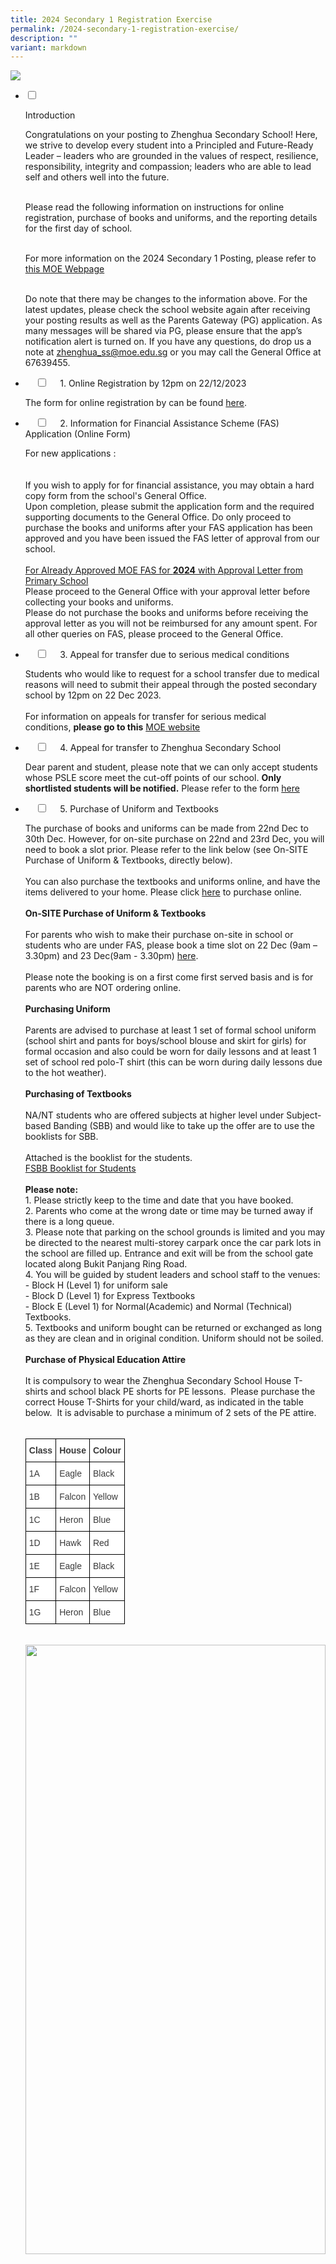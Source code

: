 ```yaml
---
title: 2024 Secondary 1 Registration Exercise
permalink: /2024-secondary-1-registration-exercise/
description: ""
variant: markdown
---
```

![](/images/2023%20Secondary%201%20Registration%20Exercise%201.jpg)

<ul class="jekyllcodex_accordion">

<li>

<input type="checkbox" id="accordion1">

<label for="accordion1">Introduction</label>

<div>

<p> Congratulations on your posting to Zhenghua Secondary School! Here, we strive to develop every student into a Principled and Future-Ready Leader – leaders who are grounded in the values of respect, resilience, responsibility, integrity and compassion; leaders who are able to lead self and others well into the future.<br><br>

Please read the following information on instructions for online registration, purchase of books and uniforms, and the reporting details for the first day of school.<br><br>

For more information on the 2024 Secondary 1 Posting, please refer to <a href="https://www.moe.gov.sg/secondary/s1-posting">this MOE Webpage</a><br><br>

Do note that there may be changes to the information above. For the latest updates, please check the school website again after receiving your posting results as well as the Parents Gateway (PG) application. As many messages will be shared via PG, please ensure that the app’s notification alert is turned on. If you have any questions, do drop us a note at <a href="mailto:zhenghua_ss@moe.edu.sg">zhenghua_ss@moe.edu.sg</a>&nbsp;or you may call the General Office at 67639455. 
</p>
</div>
</li>
	
<li>
&nbsp;&nbsp;&nbsp;&nbsp;<input type="checkbox" id="accordion2">
&nbsp;&nbsp;&nbsp;&nbsp;<label for="accordion2">1. Online Registration by 12pm on 22/12/2023</label>
&nbsp;&nbsp;&nbsp;&nbsp;
<div>
<p> The form for online registration by can be found&nbsp;<a href="https://form.gov.sg/618485cadf07ad0014e2dd52">here</a>. 
</p>
</div>
</li>
	
<li>
&nbsp;&nbsp;&nbsp;&nbsp;<input type="checkbox" id="accordion3">
&nbsp;&nbsp;&nbsp;&nbsp;<label for="accordion3">2. Information for Financial Assistance Scheme (FAS) Application (Online Form)</label>
&nbsp;&nbsp;&nbsp;&nbsp;
<div>
<p> For new applications :<br><br>
<br> If you wish to apply for for financial assistance, you may obtain a hard copy form from the school's General Office.  
<br> Upon completion, please submit the application form and the required supporting documents to the General Office. Do only proceed to purchase the books and uniforms after your FAS application has been approved and you have been issued the FAS letter of approval from our school.
<br><br><u>For Already Approved MOE FAS for  <b>2024</b> with Approval Letter from Primary School</u>
<br>Please proceed to the General Office with your approval letter before collecting your books and uniforms.
<br>Please do not purchase the books and uniforms before receiving the approval letter as you will not be reimbursed for any amount spent. For all other queries on FAS, please proceed to the General Office.
</p>
</div>
</li>
	
<li>
&nbsp;&nbsp;&nbsp;&nbsp;<input type="checkbox" id="accordion4">
&nbsp;&nbsp;&nbsp;&nbsp;<label for="accordion4">3. Appeal for transfer due to serious medical conditions</label>
&nbsp;&nbsp;&nbsp;&nbsp;
<div>
<p> Students who would like to request for a school transfer due to medical reasons will need to submit their appeal through the posted secondary school by 12pm on 22 Dec 2023.<br><br>
For information on appeals for transfer for serious medical conditions,&nbsp;<b>please go to this</b> <a href="https://www.moe.gov.sg/secondary/s1-posting/results/appeal-for-school-transfer">MOE website</a>
</p>
</div>
</li>
	
<li>
&nbsp;&nbsp;&nbsp;&nbsp;<input type="checkbox" id="accordion5">
&nbsp;&nbsp;&nbsp;&nbsp;<label for="accordion5">4. Appeal for transfer to Zhenghua Secondary School</label>
&nbsp;&nbsp;&nbsp;&nbsp;
<div>
<p> Dear parent and student, please note that we can only accept students whose PSLE score meet the cut-off points of our school. <b>Only shortlisted students will be notified.</b> Please refer to the form <a href="https://form.gov.sg/63a0f8a0cf15ee00128e395d">here</a> </p>
</div>
</li>
	
<li>
&nbsp;&nbsp;&nbsp;&nbsp;<input type="checkbox" id="accordion6">
&nbsp;&nbsp;&nbsp;&nbsp;<label for="accordion6">5. Purchase of Uniform and Textbooks</label>
&nbsp;&nbsp;&nbsp;&nbsp;
<div>
<p> The purchase of books and uniforms can be made from 22nd Dec to 30th Dec. However, for on-site purchase on 22nd and 23rd Dec, you will need to book a slot prior. Please refer to the link below (see On-SITE Purchase of Uniform &amp; Textbooks, directly below).<br><br>
You can also purchase the textbooks and uniforms online, and have the items delivered to your home. Please click&nbsp;<a href="https://www.pacificbookstores.com/">here</a> to purchase online.<br><br>
<b>On-SITE Purchase of Uniform &amp; Textbooks</b><br><br>
For parents who wish to make their purchase on-site in school or students who are under FAS, please book a time slot on 22 Dec (9am – 3.30pm) and 23 Dec(9am - 3.30pm) <a href="https://sagenda.net/Frontend/Calendar/5fc5b645701dd42d28dd4c7b">here</a>.<br><br>
Please note the booking is on a first come first served basis and is for parents who are NOT ordering online.<br><br>
<b>Purchasing Uniform</b><br><br>
Parents are advised to purchase at least 1 set of formal school uniform (school shirt and pants for boys/school blouse and skirt for girls) for formal occasion and also could be worn for daily lessons and at least 1 set of school red polo-T shirt (this can be worn during daily lessons due to the hot weather).<br><br>
<b>Purchasing of Textbooks</b><br><br>
NA/NT students who are offered subjects at higher level under Subject-based Banding (SBB) and would like to take up the offer are to use the booklists for SBB.<br><br>
Attached is the booklist for the students.<br>
<a href="/files/FSBB_Booklist_OH_2023.pdf">FSBB Booklist for Students</a>
<br><br><b>Please note:</b><br>
1. Please strictly keep to the time and date that you have booked.<br>
2. Parents who come at the wrong date or time may be turned away if there is a long queue.<br>
3. Please note that parking on the school grounds is limited and you may be directed to the nearest multi-storey carpark once the car park lots in the school are filled up. Entrance and exit will be from the school gate located along Bukit Panjang Ring Road.<br>
4. You will be guided by student leaders and school staff to the venues:<br>
- Block H (Level 1) for uniform sale<br>
- Block D (Level 1) for Express Textbooks<br>
- Block E (Level 1) for Normal(Academic) and Normal (Technical) Textbooks.<br>
5. Textbooks and uniform bought can be returned or exchanged as long as they are clean and in original condition. Uniform should not be soiled.<br><br>
<b>Purchase of Physical Education Attire</b><br><br>
It is compulsory to wear the&nbsp;Zhenghua Secondary School House T-shirts&nbsp;and&nbsp;school black PE shorts&nbsp;for PE lessons.&nbsp; Please purchase the correct House T-Shirts for your child/ward, as indicated in the table below.&nbsp; It is advisable to purchase a minimum of 2 sets of the PE attire.<br><br>
<style type="text/css">
.tg  {border-collapse:collapse;border-spacing:0;}
.tg td{border-color:black;border-style:solid;border-width:1px;font-family:Arial, sans-serif;font-size:14px;
  overflow:hidden;padding:10px 5px;word-break:normal;}
.tg th{border-color:black;border-style:solid;border-width:1px;font-family:Arial, sans-serif;font-size:14px;
  font-weight:normal;overflow:hidden;padding:10px 5px;word-break:normal;}
.tg .tg-prnc{background-color:#FFF;color:#3A3A3A;text-align:left;vertical-align:middle}
.tg .tg-c1uv{background-color:#FFF;color:#3A3A3A;font-weight:bold;text-align:left;vertical-align:top}
</style>
<table class="tg">
<thead>
  <tr>
    <th class="tg-prnc"> <span style="font-weight:700">Class</span></th>
    <th class="tg-c1uv"><span style="font-weight:700">House</span></th>
    <th class="tg-c1uv"><span style="font-weight:700">Colour</span></th>
  </tr>
</thead>
<tbody>
  <tr>
    <td class="tg-prnc">1A</td>
    <td class="tg-prnc">Eagle</td>
    <td class="tg-prnc">Black</td>
  </tr>
  <tr>
    <td class="tg-prnc">1B</td>
    <td class="tg-prnc">Falcon</td>
    <td class="tg-prnc">Yellow</td>
  </tr>
  <tr>
    <td class="tg-prnc">1C</td>
    <td class="tg-prnc">Heron</td>
    <td class="tg-prnc">Blue</td>
  </tr>
  <tr>
    <td class="tg-prnc">1D</td>
    <td class="tg-prnc">Hawk</td>
    <td class="tg-prnc">Red</td>
  </tr>
  <tr>
    <td class="tg-prnc">1E</td>
    <td class="tg-prnc">Eagle</td>
    <td class="tg-prnc">Black</td>
  </tr>
  <tr>
    <td class="tg-prnc">1F</td>
    <td class="tg-prnc">Falcon</td>
    <td class="tg-prnc">Yellow</td>
  </tr>
  <tr>
    <td class="tg-prnc">1G</td>
    <td class="tg-prnc">Heron</td>
    <td class="tg-prnc">Blue</td>
  </tr>
</tbody>
</table><br>
			
<img style="width:100%;height:50%" src="/images/2023%20Sec%201%20Exercise/PE-Shirts.jpg">
	
</p>
</div>
</li>
	
<li>
&nbsp;&nbsp;&nbsp;&nbsp;<input type="checkbox" id="accordion7">
&nbsp;&nbsp;&nbsp;&nbsp;<label for="accordion7">6. Full Subject Based Banding (FSBB) and Subject Based Banding (SBB)</label>
&nbsp;&nbsp;&nbsp;&nbsp;
<div>
<p> Zhenghua Secondary School is one of the 28 pilot schools for Full Subject-Based Banding (Full SBB).<br><br>
<b>Background</b><br><br>
Zhenghua Secondary School has since 2017 been offering subject-based banding in English, Mother-Tongue Languages, Math and Science for eligible Normal (Academic) and Normal (Technical) students.<br><br>
To provide an even more customised secondary education experience for students, we have rolled out Full SBB to all Sec 1 students from 2021. Full SBB provide students with opportunities to study subjects at a level better suited to their strengths and interests.<br><br>
As part of this pilot, our school will:<br><br>
1.  Provide Secondary 2 Normal (Academic) and Normal (Technical) students with the opportunity to offer Humanities subjects at a more demanding level; and<br>
2.  Organise Secondary 1 form classes in new ways.<br>
<b>Offering of Humanities subjects at a more demanding level from Secondary 2</b><br><br>
Secondary 1 Normal (Academic) students promoted to Secondary 2 Normal (Academic) can take Humanities at the Express level in Secondary 2 if he or she has met the criteria of 75% or higher in the specific Humanities subject (Geography, History, Literature in English).&nbsp; Secondary 1 Normal (Technical) students can take Geography at the Normal (Academic) Level if he or she has achieved 75% or higher for English Language at N(T) level, or the equivalent at N(A) level at the End of Year Examinations; and a Pass with Distinction grade for both Social Studies N(T) Performance Tasks in Semester 1 and 2.<br><br>
With this increased flexibility in customising our students’ learning experience, we better recognise their strengths and nurture their intrinsic motivation to learn.<br><br>
<b>Organising Secondary 1 form classes in new ways</b><br><br>
From 2021, we have organised Sec 1 classes to include students from the three different courses in each class. They take a set of subjects at a common level together for lower secondary Art, Character &amp; Citizenship Education, Design &amp; Technology, Food &amp; Consumer Education, Music, and Physical Education. For all other subjects, they are grouped in classes according to the level at which they offer each subject, i.e. Express, N(A) or N(T).<br><br>
This common learning experience creates a valuable setting for students to mingle, build meaningful friendships, and appreciate different perspectives.<br><br>

<b>FAQ</b><br><br>

<b>1.&nbsp;What is Full Subject-Based Banding about?</b><br><br>

With Full SBB, we are moving towards one secondary education, with many subject bands, to better meet our students’ learning needs, without labels. This is part of the broader shift in our education system to recognise the strengths and interests of our children, to help them build their confidence and develop an intrinsic motivation to learn for life in them.<br><br>

Zhenghua Secondary School has been offering subject-based banding in English, Mother-Tongue Language, Mathematics and Science since 2017 where eligible students can take these subjects at a higher level.&nbsp; From 2020, our school has been selected by MOE to be one of the 28 secondary schools to start piloting aspects of Full Subject-Based Banding (Full SBB).<br><br>

NA and NT students entering Sec 1 will be offered selected humanities subjects in Sec 2 if they meet the following criteria:<br><br>

*   Students in the N(A) stream can take Geography, History and/or English Literature at the Express level in Secondary 2 if they have met the criteria of 75% or higher in the specific Humanities subject. For example, to be eligible to offer Express level Geography, he or she must have obtained at least a combined score of 75% in N(A) Geography.<br><br>
*   Students in the N(T) stream can take Geography at the Normal (Academic) level in Secondary 2 if they have met the criteria of 75% or higher in English Language, and a pass with distinction for both Performance Tasks in N(T) Social Studies.<br><br>

<b>2.&nbsp; [For NA / NT students only] What is the criteria for my child to take SBB subjects from Sec 1?</b><br><br>

For students posted to the N(A) and N(T) course, they have the flexibility to take subjects at a more demanding level, if they meet the SBB-Sec eligibility criteria as follows:<br><br>
	
<style type="text/css">
.tg  {border-collapse:collapse;border-spacing:0;}
.tg td{border-color:black;border-style:solid;border-width:1px;font-family:Arial, sans-serif;font-size:14px;
  overflow:hidden;padding:10px 5px;word-break:normal;}
.tg th{border-color:black;border-style:solid;border-width:1px;font-family:Arial, sans-serif;font-size:14px;
  font-weight:normal;overflow:hidden;padding:10px 5px;word-break:normal;}
.tg .tg-prnc{background-color:#FFF;color:#3A3A3A;text-align:left;vertical-align:middle}
.tg .tg-c1uv{background-color:#FFF;color:#3A3A3A;font-weight:bold;text-align:left;vertical-align:top}
</style>
<table class="tg">
<thead>
  <tr>
    <th class="tg-c1uv"><span style="font-weight:700">Option to take a subject at</span></th>
    <th class="tg-c1uv"><span style="font-weight:700">PSLE Subject Grade under the AL system</span></th>
  </tr>
</thead>
<tbody>
  <tr>
    <td class="tg-prnc">Express Level</td>
    <td class="tg-prnc">AL 5 or better in a Standard level subject</td>
  </tr>
  <tr>
    <td class="tg-prnc">N(A) level</td>
    <td class="tg-prnc">AL 6 or better in a Standard level subject or<br><br><span style="font-weight:inherit;font-style:inherit">AL A in a Foundation level subject</span></td>
  </tr>
</tbody>
</table><br>
			
<b>3. [For NA / NT students Only] What if my child is a late-bloomer who did not qualify for SBB due to his/her PSLE results?</b><br><br>

Sec 1 students who perform well in their weighted assessments or end-of-year examinations may be offered EL/Math/Science/MTL at a higher level.<br><br>

<b>4.&nbsp; How will next year’s Sec 1 classes be organised?</b><br><br>

We will be organising Sec 1 form classes in new ways to include students from the Express, N(A) and N(T) courses in each class.<br><br>

*   They will all take a set of subjects at a common level together for lower secondary Art, Character &amp; Citizenship Education, Design &amp; Technology, Food &amp; Consumer Education, Music, and Physical Education.<br>
*   For all other subjects, they will be grouped in classes according to the&nbsp;<b>level at which they offer each subject, i.e. Exp, N(A) or N(T)</b>.<br><br>

This common learning experience creates a valuable setting for students to mingle, build meaningful friendships, and appreciate different perspectives.<br><br>

SBB - Booklist (click on the picture to view slides)<br><br>
			
<a href="/files/2023%20Sec%201%20Exercise/6%20FSBB%20and%20SBB/SBB-Booklist.pdf"><img style="width:50%;height:50%" src="/images/2023%20Sec%201%20Exercise/6%20FSBB%20and%20SBB/SBBBooklist-300x224.jpg"></a><br><br>
			
SBB - Booklist Video<br><br>
			
SBB - Offer Letter (click on the picture to view slides)<br><br>
			
<img style="width:50%;height:50%" src="/images/2023%20Sec%201%20Exercise/6%20FSBB%20and%20SBB/SBBOfferLetter-300x225.jpg"><br><br>
			
SBB - Offer Letter Video<br><br>
			
Please return the hardcopy forms to the General Office or reply acceptance through Parents Gateway by&nbsp;<b>27 December 2022.</b>
</p>

&nbsp;&nbsp;&nbsp;&nbsp;</div>

</li>
	
&nbsp;&nbsp;<li>

&nbsp;&nbsp;&nbsp;&nbsp;<input type="checkbox" id="accordion8">

&nbsp;&nbsp;&nbsp;&nbsp;<label for="accordion8">7. Personalised Digital Learning Programme (PDLP)</label>

&nbsp;&nbsp;&nbsp;&nbsp;<div>

<p> <b>1. What is PDLP about?</b><br><br>

MOE announced in March 2020 that we will strengthen students’ digital literacy through the launch of a National Digital Literacy Programme (NDLP) for our schools. This better enables our students, at different stages of their education journey, to acquire the digital skills required to navigate the digital age. As part of the NDLP, all Secondary School students will be equipped with a Personal Learning Device (PLD). &nbsp;By equipping students with their own PLD, we can:<br><br>

*   <b>Enhance Teaching and Learning</b>: PLDs harness technology for greater effectiveness in teaching and learning, enabled by teachers’ use of e-Pedagogy to provide active learning experiences for students.<br>
*   <b>Support Self-Directed and Collaborative Learning</b>: PLDs enable students to learn online according to their needs and interests, and to collaborate with each other, anytime and anywhere.<br>
*   <b>Support the Development of Digital Literacies</b>: PLDs provide an immersive environment for students to develop the dispositions, knowledge and skills to thrive in the digital environment.<br>

<b>2. How will this be implemented in Zhenghua Secondary School?</b><br><br>

In line with our school vision of preparing every student to be principled and future-ready leaders, all Sec 1 – 4s will be equipped with a PLD in 2023. Our school has chosen Chromebooks as our preferred PLD.<br><br>

<b>3. Why Chromebooks?</b><br><br>

Using ICT in teaching and learning is not new to our school and our students. We have been tapping on the Google platform for many years in our drive to prepare our students to be collaborative and self-directed learners. As such, it is only natural to continue on this platform. In addition, Chromebooks as compared to laptops tend to be lighter, and with batteries that can last longer. They are also more affordable than tablets as the Chromebooks we have chosen include the keyboard, stylus, mouse, touchscreen and dual cameras, unlike tablets which can become quite costly once we include the additional accessories.<br><br>

<b>4. How much does my child have to pay for the device?</b><br><br>

MOE will use bulk tenders to keep the PLDs affordable. MOE has also provided a one-off Edusave top-up of $200 in April 2020 to all eligible Singaporean students in primary and secondary schools, to help them purchase the devices selected by the school. This is on top of the annual Edusave contribution of $290 for secondary students. Students who do not have sufficient funds in their Edusave will need to bear some out-of-pocket expenses for the device, but this will not be a big amount as the Chromebooks with the enhanced 3 year warranty will cost less than $580. For students on financial assistance, we will provide further subsidies so that their out-of-pocket expenses is zero. This is to ensure that no student is denied the opportunity to benefit from the programme.<br><br>

Specific costs and details will be communicated to all parents in January 2023.<br><br>

<b>5. Can my child not purchase the device?</b><br><br>

Every student is required to have a device for teaching and learning purposes and is encouraged to purchase one through our school via MOE’s bulk tender. Students are encouraged to use the device model prescribed by the school, as the uniformity of systems and software would ensure a smooth learning experience for everyone. The device purchased through the school will come with the necessary warranty and insurance as well.<br><br>

Students who do not wish to purchase a device because they already have their own devices will have to check with the school to ascertain whether the specifications of their existing devices meet our school’s requirements. These existing devices must also be installed with a Device Management Application (DMA) software to manage the student’s access and usage.<br><br>

<b>6. How will the device be used by my child?</b><br><br>

The devices will be used to complement classroom teaching by promoting active learning and greater personalisation of our students’ schooling experience. Students can make use of digital tools such as calendaring and note-taking applications to enhance their personal productivity. They will also have more opportunities to connect, discuss and collaborate with their peers through online digital platforms. The device will also be used beyond the classroom for home-based and self-directed learning, so that students can benefit from a seamless learning experience in school and outside of school.<br><br>

<b>7. How will the school help my child to manage the use of the device?</b><br><br>

All PLDs will have a Device Management Application (DMA) installed. The DMA is a suite of software installed in the device to enable the school and parents to manage and monitor device usage by students. The DMA would restrict the type of applications and websites accessible by students and limit the students’ screen time. For example, inappropriate websites with adult or extremist content, as well as gaming and gambling websites or applications, will all be restricted. We will also disable the device from a certain time at night so that students do not spend excessive amounts of time on their devices at home.<br><br>

The DMA would allow the school to remotely download appropriate teaching and learning applications, as well as security patches, into every student’s device. In addition, the DMA comes with classroom management capabilities to assist teachers in actively monitoring and controlling the students’ screens during lesson time, for better student management and effective teaching.<br><br>

Parents will be informed of the activation of Parent's DMA portal and choice of DMA options which will give parents different levels of control over their child's device after school hours (6 pm to 7 am the following day)<br><br>

In addition, through CCE lessons, students will be taught how to embrace the convenience of technology while maintaining a balanced lifestyle between online and offline activities, and to be a safe and responsible user of technology.<br><br>

<b>8. How will the school help my child to manage possible cyber risks and cyber addiction?</b><br><br>

As part of our school’s Cyber Wellness education, students learn how to take responsibility for their online well-being, and how to be positive role models to others in creating safe and kind online communities. The revised CCE 2021 will also feature cyber wellness education more strongly, with updated authentic scenarios used, to better equip students to navigate online spaces safely and help develop a more supportive cyber environment.
			</p>

&nbsp;&nbsp;&nbsp;&nbsp;</div>

</li>
	<li>

&nbsp;&nbsp;&nbsp;&nbsp;<input type="checkbox" id="accordion9">

&nbsp;&nbsp;&nbsp;&nbsp;<label for="accordion9">8. Parents Gateway (PG)</label>

&nbsp;&nbsp;&nbsp;&nbsp;<div>

&nbsp;&nbsp;&nbsp;&nbsp;&nbsp;&nbsp;<p> All announcements and information will be shared to parents via the Parents Gateway application. If you are not already on board, please refer to the details below on how you can do so.<br><br>
				<img style="width:100%;height:50%" src="/images/2023%20Sec%201%20Exercise/8%20Parents%20Gateway/PG1.jpg">
				<img style="width:100%;height:50%" src="/images/2023%20Sec%201%20Exercise/8%20Parents%20Gateway/PG2.jpg">
				<img style="width:100%;height:50%" src="/images/2023%20Sec%201%20Exercise/8%20Parents%20Gateway/PG3.jpg">
			</p>

&nbsp;&nbsp;&nbsp;&nbsp;</div>

</li>
	
<li>

&nbsp;&nbsp;&nbsp;&nbsp;<input type="checkbox" id="accordion10">

&nbsp;&nbsp;&nbsp;&nbsp;<label for="accordion10">9. First Day of School &amp; Secondary 1 Orientation</label>

&nbsp;&nbsp;&nbsp;&nbsp;<div>

<p> Click on the slide to view the slides. Or click <a href="https://zhenghuasec.moe.edu.sg/wp-content/uploads/2022/12/First-Day-of-School-2023V3.pptx">here</a>&nbsp;to access the slides.<br><br>
	
<a href="https://zhenghuasec.moe.edu.sg/wp-content/uploads/2022/12/First-Day-of-School-2023V3.pptxs"><img style="width:50%;height:50%" src="/images/2023%20Sec%201%20Exercise/9%20First%20Day%20of%20School/F1.jpg"></a><br><br>
	
Camp Packing List (click on image to view)<br><br>
	
<a href="/files/2023%20Sec%201%20Exercise/9%20First%20Day%20of%20School/Campers-Packing-List.pdf"><img style="width:50%;height:50%" src="/images/2023%20Sec%201%20Exercise/9%20First%20Day%20of%20School/F2.jpg"></a>
			</p>

&nbsp;&nbsp;&nbsp;&nbsp;</div>

</li>
	
<li>

&nbsp;&nbsp;&nbsp;&nbsp;<input type="checkbox" id="accordion11">

&nbsp;&nbsp;&nbsp;&nbsp;<label for="accordion11">10. Class Posting</label>

&nbsp;&nbsp;&nbsp;&nbsp;<div>

<p> Information on class allocation will be made available through Parents Gateway. Please note that the purchase of the PE T-shirt is house-based and is determined by the class that you are allocated to. Do not purchase the PE attire until you have received your class posting.<br><br>

<i>Your child/ward would be informed of his/her Sec 1 class via Parents Gateway by 22 Dec, 8am</i>
			</p>

&nbsp;&nbsp;</div>

</li>
	
<li>

&nbsp;&nbsp;&nbsp;&nbsp;<input type="checkbox" id="accordion12">

&nbsp;&nbsp;&nbsp;&nbsp;<label for="accordion12">11. Parent Support Group (PSG)</label>

&nbsp;&nbsp;&nbsp;&nbsp;<div>

&nbsp;&nbsp;&nbsp;&nbsp;&nbsp;&nbsp;	<p> <img style="width:100%;height:50%" src="/images/2023%20Sec%201%20Exercise/11%20PSG/P1.jpg"><br><br>
					
A very warm welcome to you and your child!<br><br>

All parents are automatically members of the Zhenghua Secondary School Parent Support Group (ZSS PSG). The ZSS PSG is a network of parents who work in close partnership with the school.<br><br>

We are currently inviting interested parents to sign up for the following:<br><br>

<b>1) Class WhatsApp Chatgroup (for Parents)</b><br><br>

As parents, you may be concerned about your child’s studies and would like to keep yourself abreast of the upcoming school programmes and activities. The ZSS PSG will be forming WhatsApp chatgroup for each of the Secondary One classes as a platform to provide parents from the same class an avenue to receive information from the school and the PSG.<br><br>

<b>2) As active PSG members</b><br><br>

We are also inviting interested parents to join us as active PSG members. As active PSG members, you get to help out in school events and lend support for PSG activities. By joining the PSG as active parent volunteers, you will also gain support from other parents in your parenting journey.<br><br>

<b>3) Transition to Secondary School Life Parenting Workshop and PSG Welcome [4 February 2023, 10:00am-11.30am]</b><br><br>

Students tend to face a host of emotional and psychological challenges as they transit from primary school to secondary school. While this journey into secondary school can be exciting, some teenagers will require time to adjust and accommodate to the new environment.<br><br>

To help parents understand the importance of parental support during this transitional phase of your child, ZSS PSG will be organizing the following parenting workshop in January:<br><br>

Transition to Secondary School Life Parenting Workshop and PSG Welcome<br><br>

Date: 4 February 2023, Saturday<br>

Time: 10am-11.30am<br>

Venue: School Library<br>

Through the workshop, parents can learn to:<br><br>

1.  Understand the different expectations and developmental tasks that your child may encounter during this period of time.<br>
2.  Be equipped with the necessary knowledge to support your child in the secondary school learning environment and help him/her to understand how better to overcome the various challenges in secondary school.<br>

As part of our efforts to go green, all registrations for PSG will be done online. Please take a moment to go to the link below for the registration form for the three programmes stated above. Alternatively, you may scan the QR code for the registration form. Please allow us seven working days to process your registration.<br><br>
					<img style="width:40%;height:50%" src="/images/2023%20Sec%201%20Exercise/11%20PSG/P2.jpeg"><br><br>
					
Or access it here :&nbsp;<a href="https://go.gov.sg/zsspsg2023registration">https://go.gov.sg/zsspsg2023registration</a><br><br>

We believe you will find your journey with the ZSS PSG a very enriching and fun-filled experience.<br><br>

Thank you and once again, welcome to the ZSS PSG family!
			</p>

&nbsp;&nbsp;&nbsp;&nbsp;</div>

</li>
	
<li>

&nbsp;&nbsp;&nbsp;&nbsp;<input type="checkbox" id="accordion13">

&nbsp;&nbsp;&nbsp;&nbsp;<label for="accordion13">12. Parent-Teacher Meeting (1st PTM)</label>

&nbsp;&nbsp;&nbsp;&nbsp;<div>

<p> Our first PTM will be conducted on Friday 6 January 2023, at 5pm in school hall followed by camp finale. There will be a welcome talk by our Principal, Mr Ng in the hall. You will get to meet your child's Form Teachers at this PTM. More details will be shared via Parents Gateway. </p>

&nbsp;&nbsp;&nbsp;&nbsp;</div>

</li>
	
<li>

&nbsp;&nbsp;&nbsp;&nbsp;<input type="checkbox" id="accordion14">

&nbsp;&nbsp;&nbsp;&nbsp;<label for="accordion14">13. Frequently Asked Questions (FAQ)</label>

&nbsp;&nbsp;&nbsp;&nbsp;<div>

<p> <b>Frequently Asked Questions by Parents at Sec 1 Registration</b>

<b>1. What is Zhenghua Secondary’s cut-off points (COP)?</b><br><br>

The indicative PSLE score ranges of 2021 PSLE students posted to 2022 Sec 1.<br><br>
	<style type="text/css">
.tg  {border-collapse:collapse;border-spacing:0;}
.tg td{border-color:black;border-style:solid;border-width:1px;font-family:Arial, sans-serif;font-size:14px;
  overflow:hidden;padding:10px 5px;word-break:normal;}
.tg th{border-color:black;border-style:solid;border-width:1px;font-family:Arial, sans-serif;font-size:14px;
  font-weight:normal;overflow:hidden;padding:10px 5px;word-break:normal;}
.tg .tg-4p8a{background-color:#FFF;color:#3A3A3A;text-align:center;vertical-align:middle}
</style>
<table class="tg">
<thead>
  <tr>
    <th class="tg-4p8a">Express</th>
    <th class="tg-4p8a">11 – 20</th>
  </tr>
</thead>
<tbody>
  <tr>
    <td class="tg-4p8a">Normal Academic</td>
    <td class="tg-4p8a">21 – 24</td>
  </tr>
  <tr>
    <td class="tg-4p8a">Normal Technical</td>
    <td class="tg-4p8a">25 – 27</td>
  </tr>
</tbody>
</table><br>
			
<b>2.&nbsp;My child wants to enter this school but was not offered a place. How can I appeal for a place?</b><br><br>

You can register your appeal by submitting the online form linked in Section 4 of this Microsite. In the event there is a vacancy and your child meets our school's cut-off point, we will contact you as soon as we can.<br><br>

<b>3.&nbsp; Can I appeal if my child does not meet the cut-off point?</b><br><br>

You can still register your appeal by submitting the online form linked in Section 4 of this Microsite. However, we are unlikely to take in students below the cut-off point as school admissions are based on merit. In the MOE Secondary One (S1) Posting Exercise, posting decisions are based on objective and transparent measures of academic merit, i.e. PSLE scores. Appeals that take place after the S1 Posting Exercise must be aligned to these principles, in order to be fair to the other admitted students.&nbsp; Students who would like to gain admission to a secondary school on the basis of other talents and achievements, e.g. those in sports or arts, already have the option of an alternative admissions pathway in the form of the Direct School Admissions Exercise.<br><br>

<b>4.&nbsp; Besides the usual academic pursuits, what are other programmes the school have to stretch the potential of the students to a higher level?</b><br><br>

Annually, we send students for all sorts of competitions and workshops beyond the school. Subject specific ones include Math and Science Olympiads, EL Debating and oratorical competitions, MTL oratorical and creative writing workshops, Humanities Talent Development Programmes. Beyond specific subject areas, we also identify students to be in our Stretch Programme, where they are trained to debate on contemporary issues, solve future problems, and come up with creative solutions. You can read up more on the many awards that our students have received over the years on our website: /student-achievements/<br><br>

<b>5.&nbsp; How is the school going to provide assistance for academically weaker students?</b><br><br>

Students who need extra help can seek our their subject teachers for after school consultation.&nbsp; We also have after school remedial lessons to help those who need that extra academic guidance.<br><br>

<b>6.&nbsp; What is the discipline culture of the school?</b><br><br>

Zhenghua is well known in Bukit Panjang for our positive and caring school culture. All our teachers play a crucial role in ensuring a strong discipline in Zhenghua through the restorative approach, working together towards developing all our students into self-disciplined and responsible students of integrity.<br><br>

<b>7.&nbsp; How many of your canteen stalls are Halal? Do your school cater to students who are on vegetarian diet?</b><br><br>

We have 8 canteen stalls comprising 6 cooked food stalls, 1 cold drinks and cut fruit stall, and 1 hot drinks and snack stall.&nbsp; Out of the 6 cooked food stalls, 3 are halal certified. Our hot drinks and snack stall also only sells halal certified snacks such as sandwiches, buns, biscuits, cakes. We unfortunately do not have a fully vegetarian stall, but the cooked food stalls do serve purely vegetarian dishes.<br><br>

<b>8.&nbsp; What is the school’s stand on outside tuition?</b><br><br>

We do not recommend our students to go for tuition except for exceptional cases, e.g. international student struggling with English.&nbsp; The students should instead approach their teachers for help.&nbsp; We also put in place several remedial measures for all our students to succeed.<br><br>

<b>9.&nbsp; Are mobile phones allowed in the school? What can the school do to prevent excessive mobile phone usage? Why does the school not ban mobile phone use in school?</b><br><br>

Mobile phones are not allowed to be used during curriculum time and will have to be kept in the student’s locker during lesson time. Phones will be confiscated by teachers when misused. Students are only allowed to use their phones before school, during recess and after school.<br><br>

<b>10.&nbsp; Who can opt for Higher MTL and where are the lessons held?</b><br><br>

For your child to take HMTL, your child should meet the following criteria:<br><br>

(i) An overall PSLE Score of 8 or better<br><br>

OR<br><br>

(ii) An overall PSLE Score of 9 to 14 (inclusive); and attain AL 1 / AL 2 in MTL or Distinction / Merit in HMTL.<br><br>

Students eligible for HMTL will be invited to apply for these programmes immediately after the release of the PSLE results.<br><br>

HML courses will be held in Bukit Panjang Government High, outside curriculum time and HCL courses will held in our school.<br><br>

<b>11.&nbsp; My child does not meet the above criteria to offer HMTL, can my child still opt for HMTL in Secondary School?</b><br><br>

The school has the flexibility to allow students who do not meet the above criteria to offer HMTL, if they are assessed to have exceptional ability in MTL and are able to do HMTL without affecting their performance in other subjects.<br><br>

Based on students’ performance in the various weighted assessments throughout the year, teachers will be able to have a good gauge of their progress. Students who obtain a grade of A2 and above in MTL in Semester 1 with an overall average of 60 will be offered HCL in semester 2 in secondary one in our school.<br><br>

At the end of year examination in secondary two, students who have shown keen interest and have exceptional ability in MTL will be invited to take a diagnostic test to gauge their ability to cope with the higher level subject. They will then be offered HMTL in secondary three.<br><br>

<b>12.&nbsp; My child is taking Tamil language. When and where are the classes held?</b><br><br>

Students who are offered Tamil will study at the Tamil Language Centre, Chua Chu Kang Secondary School outside curriculum time. &nbsp;The current 2023 schedule is as follows:<br><br>
			
<style type="text/css">
.tg  {border-collapse:collapse;border-spacing:0;}
.tg td{border-color:black;border-style:solid;border-width:1px;font-family:Arial, sans-serif;font-size:14px;
  overflow:hidden;padding:10px 5px;word-break:normal;}
.tg th{border-color:black;border-style:solid;border-width:1px;font-family:Arial, sans-serif;font-size:14px;
  font-weight:normal;overflow:hidden;padding:10px 5px;word-break:normal;}
.tg .tg-prnc{background-color:#FFF;color:#3A3A3A;text-align:left;vertical-align:middle}
.tg .tg-c1uv{background-color:#FFF;color:#3A3A3A;font-weight:bold;text-align:left;vertical-align:top}
</style>
<table class="tg">
<thead>
  <tr>
    <th class="tg-c1uv"><span style="font-weight:700">Monday</span></th>
    <th class="tg-c1uv"><span style="font-weight:700"> Lesson Time</span></th>
    <th class="tg-c1uv"><span style="font-weight:700">Thursday</span></th>
    <th class="tg-c1uv"><span style="font-weight:700">Lesson Time </span></th>
  </tr>
</thead>
<tbody>
  <tr>
    <td class="tg-prnc">3 Exp</td>
    <td class="tg-prnc" rowspan="4">3.00 − 6.00 pm<br><br><span style="font-weight:inherit;font-style:inherit">(4.30 − 4.45 pm break)</span></td>
    <td class="tg-prnc">1 Exp and 1 NA</td>
    <td class="tg-prnc" rowspan="2">3.00 − 6.00 pm<br><br><span style="font-weight:inherit;font-style:inherit">(4.30 − 4.45pm break)</span></td>
  </tr>
  <tr>
    <td class="tg-prnc">3 NA</td>
    <td class="tg-prnc">2 Exp / 2 NA</td>
  </tr>
  <tr>
    <td class="tg-prnc">4 Exp / 5 NA</td>
    <td class="tg-prnc">1 NT / 2 NT</td>
    <td class="tg-prnc" rowspan="2">3.00 − 4.45pm<br><br><span style="font-weight:inherit;font-style:inherit">( no break)</span></td>
  </tr>
  <tr>
    <td class="tg-prnc">4NA</td>
    <td class="tg-prnc">3 NT / 4 NT</td>
  </tr>
</tbody>
</table><br>
			
<b>FAQ on CCA</b>

<b>1.What are the CCAs offered in ZSS? Is there a limit to the number of CCAs I can join?</b>
			
<style type="text/css">
.tg  {border-collapse:collapse;border-spacing:0;}
.tg td{border-color:black;border-style:solid;border-width:1px;font-family:Arial, sans-serif;font-size:14px;
  overflow:hidden;padding:10px 5px;word-break:normal;}
.tg th{border-color:black;border-style:solid;border-width:1px;font-family:Arial, sans-serif;font-size:14px;
  font-weight:normal;overflow:hidden;padding:10px 5px;word-break:normal;}
.tg .tg-prnc{background-color:#FFF;color:#3A3A3A;text-align:left;vertical-align:middle}
.tg .tg-0lax{text-align:left;vertical-align:top}
.tg .tg-c1uv{background-color:#FFF;color:#3A3A3A;font-weight:bold;text-align:left;vertical-align:top}
</style>
<table class="tg">
<thead>
  <tr>
    <th class="tg-0lax"></th>
    <th class="tg-0lax"></th>
    <th class="tg-0lax"></th>
    <th class="tg-0lax"></th>
  </tr>
</thead>
<tbody>
  <tr>
    <td class="tg-c1uv"><span style="font-weight:700">Sports</span></td>
    <td class="tg-c1uv"><span style="font-weight:700">Uniformed Groups</span></td>
    <td class="tg-c1uv"><span style="font-weight:700">Aesthetics</span></td>
    <td class="tg-c1uv"><span style="font-weight:700">Clubs</span></td>
  </tr>
  <tr>
    <td class="tg-prnc">Basketball (Boys only)</td>
    <td class="tg-prnc">Scouts (Boys and Girls)</td>
    <td class="tg-prnc">Symphonic Band</td>
    <td class="tg-prnc">Art</td>
  </tr>
  <tr>
    <td class="tg-prnc">Netball (Girls only)</td>
    <td class="tg-prnc">National Cadet Corps (Air)</td>
    <td class="tg-prnc">Choir</td>
    <td class="tg-prnc">Library</td>
  </tr>
  <tr>
    <td class="tg-prnc">Football (Boys only)</td>
    <td class="tg-prnc">National Police Cadet Corps</td>
    <td class="tg-prnc">Dance</td>
    <td class="tg-prnc">AVA</td>
  </tr>
  <tr>
    <td class="tg-prnc">Volleyball</td>
    <td class="tg-prnc">Red Cross</td>
    <td class="tg-prnc">Drums Ensemble</td>
    <td class="tg-prnc">Infocomm</td>
  </tr>
  <tr>
    <td class="tg-prnc">Outdoor Adventure</td>
    <td class="tg-prnc"></td>
    <td class="tg-prnc">Drama</td>
    <td class="tg-prnc"></td>
  </tr>
  <tr>
    <td class="tg-prnc">Sports Club</td>
    <td class="tg-prnc"></td>
    <td class="tg-prnc">Handbells Ensemble</td>
    <td class="tg-0lax"></td>
  </tr>
</tbody>
</table><br><br>
			
It is compulsory for students to take part in one CCA during their time in secondary school.&nbsp; We however do not encourage students to join more than one CCA as they need to strike a good balance between their academic studies and their CCA. We also have many other enrichment and stretch programmes that will fill up their time after school.&nbsp; Students can also look forward to taking on leadership positions in class, in their CCA, and during their Sec 3 expedition camp, which would help develop our students’ leadership skills.<br><br>

<b>2.Are there dedicated CCA days or do CCAs run on different days?</b><br><br>

Most CCAs take place on Thursday afternoons. Some CCAs like the Sports and Performing Arts CCAs train more than once a week especially in the lead up to competitions and the SYF Arts Presentations.&nbsp; Specific CCAs will inform students and parents on their respective CCA weekly schedule once confirmed.<br><br>

<b>3.Do I get to choose what CCA I want to join? Do students get to try out every CCA before deciding?</b><br><br>

To allow students to make an informed decision about their CCA choices, the school organises the CCA talent identification programme, CCA Roadshow and CCA Exploration Week during which Sec 1 students are allowed to try out as many CCAs as they would like. Students would then be given the opportunity to indicate their choices in the CCA option form.<br><br>

Eventually, whichever CCA the student chooses and is allocated to, the school will do our very best to stretch each student to bring out his/her maximum potential.<br><br>

<b>FAQ on Full Subject-Based Banding (FSBB)</b><br><br>

<b>1.What is Full Subject-Based Banding about?</b><br><br>

With Full SBB, we are moving towards one secondary education, with many subject bands, to better meet our students’ learning needs, without labels. This is part of the broader shift in our education system to recognise the strengths and interests of our children, to help them build their confidence and develop an intrinsic motivation to learn for life in them.<br><br>

Zhenghua Secondary School has been offering subject-based banding in English, Mother-Tongue Language, Mathematics and Science since 2017 where eligible students can take these subjects at a higher level.&nbsp; From 2021, our school has implemented all aspects of Full Subject-Based Banding (Full SBB) including mixed stream form classes in Sec 1.<br><br>

NA and NT students entering Sec 1 will be offered selected humanities subjects in Sec 2 if they meet the following criteria:<br><br>

*   Students in the N(A) stream can take Geography, History and/or English Literature at the Express level in Secondary 2 if they have met the criteria of 75% or higher in the specific Humanities subject. For example, to be eligible to offer Express level Geography, he or she must have obtained at least a combined score of 75% in N(A) Geography.<br>
*   Students in the N(T) stream can take Geography at the Normal (Academic) level in Secondary 2 if they have met the criteria of 75% or higher in English Language, and a pass with distinction for both Performance Tasks in N(T) Social Studies.<br>

<b>2.[For NA / NT students only] What is the criteria for my child to take SBB subjects from Sec 1?</b><br><br>

For students posted to the N(A) or N(T) course, they have the option to take subjects at a more demanding level, if they meet the SBB-Sec eligibility criteria as follows:<br><br>

<b>Express level</b>: AL 5 or better in a Standard level subject<br><br>

<b>N(A) level</b>: AL 6 or better in a Standard level subject, or AL A in a Foundation level subject<br><br>

<b>3.[For NA / NT students Only] What if my child is a late-bloomer who did not qualify for SBB due to his/her PSLE results?</b><br><br>

Students who perform well in their weighted assessments or end-of-year examinations in Sec 1 can still be offered EL/Math/Science/MTL at a higher level.<br><br>

<b>4.How will the Sec 1 classes be organised? How are students assigned?</b><br><br>

Since 2021, we have organised Sec 1 form classes to include students from the Express, N(A) and N(T) courses in each class. Students are assigned randomly across all classes such that each class will have a good mix of boys and girls, ethnicities, and classmates across all three courses.<br><br>

*   All students will take a set of subjects at a common level together for lower secondary Art, Character &amp; Citizenship Education, Design &amp; Technology, Food &amp; Consumer Education, Music, and Physical Education.<br>
*   For all other subjects, they are grouped in bands according to the&nbsp;<b>level at which they offer each subject, i.e. Exp, N(A) or N(T)</b>.<br>

This common learning experience creates a valuable setting for students to mingle, build meaningful friendships, and appreciate different perspectives.<br><br>

<b>FAQ on Personalised Digital Learning Programme (PDLP)</b><br><br>

<b>1.What is PDLP about?</b><br><br>

MOE announced in March 2020 that we will strengthen students’ digital literacy through the launch of a National Digital Literacy Programme (NDLP) for our schools. This better enables our students, at different stages of their education journey, to acquire the digital skills required to navigate the digital age. As part of the NDLP, all Secondary School students will be equipped with a Personal Learning Device (PLD). &nbsp;By equipping students with their own PLD, we can:<br><br>

*   <b>Enhance Teaching and Learning</b>: PLDs harness technology for greater effectiveness in teaching and learning, enabled by teachers’ use of e-Pedagogy to provide active learning experiences for students.<br>
*   <b>Support Self-Directed and Collaborative Learning</b>: PLDs enable students to learn online according to their needs and interests, and to collaborate with each other, anytime and anywhere.<br>
*   <b>Support the Development of Digital Literacies</b>: PLDs provide an immersive environment for students to develop the dispositions, knowledge and skills to thrive in the digital environment.<br>

<b>2.How will this be implemented in Zhenghua Secondary School?</b><br><br>

In line with our school vision of preparing every student to be principled and future-ready leaders, all Sec 1 – 3s have been equipped with their PLD in 2021. Eventually, all students Sec 1 – 4s will have their own PLD from 2022.&nbsp; Our school uses Chromebooks as our preferred PLD.<br><br>

<b>3.Why Chromebooks?</b><br><br>

Using ICT in teaching and learning is not new to our school and our students. We have been tapping on the Google platform for many years in our drive to prepare our students to be collaborative and self-directed learners. As such, it is only natural to continue on this platform. In addition, Chromebooks as compared to laptops tend to be lighter, and with batteries that can last longer. They are also more affordable than tablets as the Chromebooks we have chosen include the keyboard, stylus, mouse, touchscreen and dual cameras, unlike tablets which can become quite costly once we include the additional accessories.<br><br>

<b>4.How much does my child have to pay for the device?</b><br><br>

MOE will use bulk tenders to keep the PLDs affordable. MOE has also provided a one-off Edusave top-up of $200 in April 2020 to all eligible Singaporean students in primary and secondary schools, to help them purchase the devices selected by the school. This is on top of the annual Edusave contribution of $290 for secondary students. Students who do not have sufficient funds in their Edusave will need to bear some out-of-pocket expenses for the device, but this will not be a big amount as the Chromebooks with the enhanced 3 year warranty cost less than $550. For students on financial assistance, we will provide further subsidies so that their out-of-pocket expenses is zero. This is to ensure that no student is denied the opportunity to benefit from the programme.<br><br>

<b>5.Can my child not purchase the device?</b><br><br>

Every student is required to have a device for teaching and learning purposes and is encouraged to purchase one through our school via MOE’s bulk tender. Students are encouraged to use the device model prescribed by the school, as the uniformity of systems and software would ensure a smooth learning experience for everyone. The device purchased through the school will come with the necessary warranty and insurance as well.<br><br>

Students who do not wish to purchase a device because they already have their own devices will have to check with the school to ascertain whether the specifications of their existing devices meet our school’s requirements. These existing devices must also be installed with a Device Management Application (DMA) software to manage the student’s access and usage.<br><br>

<b>6.How will the device be used by my child?</b><br><br>

The devices are used to complement classroom teaching by promoting active learning and greater personalisation of our students’ schooling experience. Students can make use of digital tools such as calendaring and note-taking applications to enhance their personal productivity. They also have more opportunities to connect, discuss and collaborate with their peers through online digital platforms. The device is also used beyond the classroom for home-based and self-directed learning, so that students can benefit from a seamless learning experience in school and outside of school.<br><br>

<b>7.How will the school help my child to manage the use of the device?</b><br><br>

All PLDs have a Device Management Application (DMA) installed. The DMA is a suite of software installed in the device to enable the school and parents to manage and monitor device usage by students. The DMA restricts the type of applications and websites accessible by students and limit the students’ screen time. For example, inappropriate websites with adult or extremist content, as well as gaming and gambling websites or applications, will all be restricted. We also disable the device from a certain time at night so that students do not spend excessive amounts of time on their devices at home.<br><br>

The DMA allows the school to remotely download appropriate teaching and learning applications, as well as security patches, into every student’s device. In addition, the DMA comes with classroom management capabilities to assist teachers in actively monitoring and controlling the students’ screens during lesson time, for better student management and effective teaching.<br><br>

In addition, through CCE lessons, students will be taught how to embrace the convenience of technology while maintaining a balanced lifestyle between online and offline activities, and to be a safe and responsible user of technology.<br><br>

<b>8.How will the school help my child to manage possible cyber risks and cyber addiction?</b><br><br>

As part of our school’s Cyber Wellness education, students learn how to take responsibility for their online well-being, and how to be positive role models to others in creating safe and kind online communities. The revised CCE 2021 also features cyber wellness education more strongly, with updated authentic scenarios used, to better equip students to navigate online spaces safely and help develop a more supportive cyber environment.<br><br>
			</p>

&nbsp;&nbsp;&nbsp;&nbsp;</div>

</li>
	
	

	
</ul>